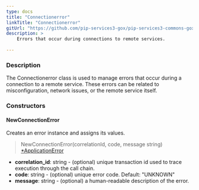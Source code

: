 ```yaml
---
type: docs
title: "Connectionerror"
linkTitle: "Connectionerror"
gitUrl: "https://github.com/pip-services3-gox/pip-services3-commons-gox"
description: >
    Errors that occur during connections to remote services.
    
---
```


### Description

The Connectionerror class is used to manage errors that occur during a connection to a remote service. These errors can be related to misconfiguration, network issues, or the remote service itself.

### Constructors

#### NewConnectionError
Creates an error instance and assigns its values.

> NewConnectionError(correlationId, code, message string) [*ApplicationError](../application_error)

- **correlation_id**: string - (optional) unique transaction id used to trace execution through the call chain.
- **code**: string - (optional) unique error code. Default: "UNKNOWN"
- **message**: string - (optional) a human-readable description of the error.

